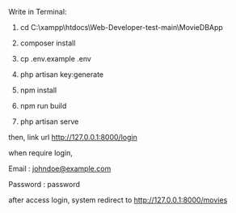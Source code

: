 Write in Terminal:

1) cd C:\xampp\htdocs\Web-Developer-test-main\MovieDBApp

2) composer install

3) cp .env.example .env

4) php artisan key:generate

5) npm install

6) npm run build

7) php artisan serve

then, link url http://127.0.0.1:8000/login

when require login,

Email : johndoe@example.com

Password : password

after access login, system redirect to http://127.0.0.1:8000/movies

